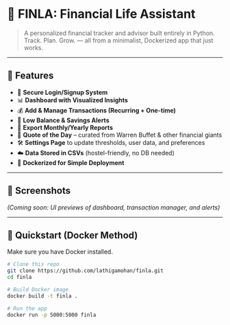 # 💸 FINLA: Financial Life Assistant

> A personalized financial tracker and advisor built entirely in Python.  
> Track. Plan. Grow. — all from a minimalist, Dockerized app that just works.

---

## 🌟 Features

- 🔐 **Secure Login/Signup System**
- 📊 **Dashboard with Visualized Insights**
- 💰 **Add & Manage Transactions (Recurring + One-time)**
- 🔔 **Low Balance & Savings Alerts**
- 🧮 **Export Monthly/Yearly Reports**
- 📝 **Quote of the Day** – curated from Warren Buffet & other financial giants
- 🛠️ **Settings Page** to update thresholds, user data, and preferences
- ☁️ **Data Stored in CSVs** (hostel-friendly, no DB needed)
- 🐳 **Dockerized for Simple Deployment**

---

## 📸 Screenshots  
*(Coming soon: UI previews of dashboard, transaction manager, and alerts)*

---

## 🚀 Quickstart (Docker Method)

Make sure you have Docker installed.

```bash
# Clone this repo
git clone https://github.com/lathigamohan/finla.git
cd finla

# Build Docker image
docker build -t finla .

# Run the app
docker run -p 5000:5000 finla
